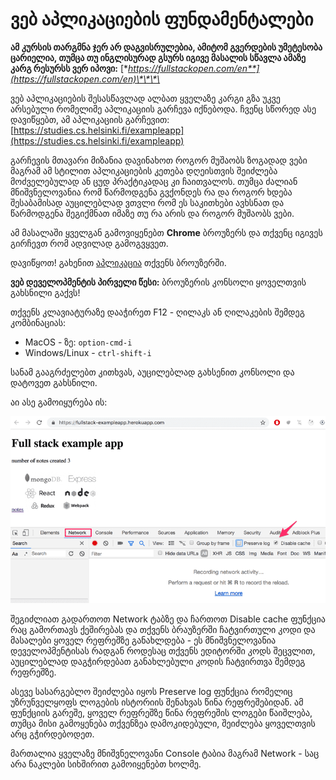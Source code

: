 # ვებ აპლიკაციების ფუნდამენტალები

**ამ კურსის თარგმნა ჯერ არ დაგვისრულებია, ამიტომ გვერდების უმეტესობა ცარიელია, თუმცა თუ ინგლისურად გსურს იგივე მასალის სწავლა ამაზე კარგ რესურსს ვერ იპოვი:** [**https://fullstackopen.com/en**](https://fullstackopen.com/en)\*\*\*\*

ვებ აპლიკაციების შესასწავლად ალბათ ყველაზე კარგი გზა უკვე არსებული რომელიმე აპლიკაციის გარჩევა იქნებოდა. ჩვენც სწორედ ასე დავიწყებთ, ამ აპლიკაციის გარჩევით: [https://studies.cs.helsinki.fi/exampleapp](https://studies.cs.helsinki.fi/exampleapp) 

გარჩევის მთავარი მიზანია დავინახოთ როგორ მუშაობს ზოგადად ვები მაგრამ ამ სტილით აპლიკაციების კეთება დღეისთვის შეიძლება მოძველებულად ან ცუდ პრაქტიკადაც კი ჩაითვალოს. თუმცა ძალიან მნიშვნელოვანია რომ წარმოდგენა გვქონდეს რა და როგორ ხდება შესაბამისად აუცილებლად ვთვლი რომ ეს საკითხები ავხსნათ და წარმოდგენა შეგიქმნათ იმაზე თუ რა არის და როგორ მუშაობს ვები. 

ამ მასალაში ყველგან გამოვიყენებთ **Chrome** ბროუზერს და თქვენც იგივეს გირჩევთ რომ ადვილად გამოგვყვეთ. 

დავიწყოთ! გახენით [აპლიკაცია](https://studies.cs.helsinki.fi/exampleapp/) თქვენს ბროუზერში.

**ვებ დეველოპმენტის პირველი წესი:** ბროუზერის კონსოლი ყოველთვის გახსნილი გაქვს!

თქვენს კლავიატურაზე დააჭირეთ F12 - ღილაკს ან ღილაკების შემდეგ კომბინაციას: 

* MacOS - ზე: `option-cmd-i`
* Windows/Linux - `ctrl-shift-i`

სანამ გააგრძელებთ კითხვას, აუცილებლად გახსენით კონსოლი და დატოვეთ გახსნილი. 

აი ასე გამოიყურება ის: 

![](../.gitbook/assets/1e.png)

შეგიძლიათ გადართოთ Network ტაბზე და ჩართოთ Disable cache ფუნქცია რაც გამორთავს ქეშირებას და თქვენს ბრაუზერში ჩატვირთული კოდი და მასალები ყოველ რეფრეშზე განახლდება - ეს მნიშვნელოვანია დეველოპმენტისას რადგან როდესაც თქვენს ედიტორში კოდს შეცვლით, აუცილებლად დაგჭირდებათ განახლებული კოდის ჩატვირთვა შემდეგ რეფრეშზე. 

ასევე სასარგებლო შეიძლება იყოს Preserve log ფუნქცია რომელიც უზრუნველყოფს ლოგების ისტორიის შენახვას წინა რეფრეშებიდან. ამ ფუნქციის გარეშე, ყოველ რეფრეშზე წინა რეფრეშის ლოგები წაიშლება, თუმცა მისი გამოყენება თქვენზეა დამოკიდებული, შეიძლება ყოველთვის არც გჭირდებოდეთ. 

მართალია ყველაზე მნიშვნელოვანი Console ტაბია მაგრამ Network - საც არა ნაკლები სიხშირით გამოიყენებთ ხოლმე. 

